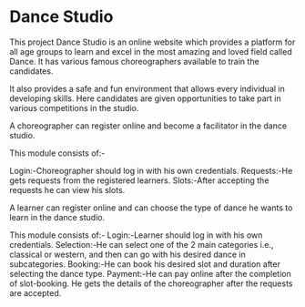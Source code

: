 # Dance Studio


This project Dance Studio is an online website which provides a platform for all age groups to learn and excel in the most amazing and loved field called Dance. It has various famous choreographers available to train the candidates.

It also provides a safe and fun environment that allows every individual in developing skills. Here candidates are given opportunities to take part in various competitions in the studio.

A choreographer can register online and become a facilitator in the dance studio.

This module consists of:-

Login:-Choreographer should log in with his own credentials.
Requests:-He gets requests from the registered learners.
Slots:-After accepting the requests he can view his slots.

A learner can register online and can choose the type of dance he wants to learn in the dance studio.

This module consists of:-
Login:-Learner should log in with his own credentials.
Selection:-He can select one of the 2 main categories i.e., classical or western, and then can go with his desired dance in subcategories.
Booking:-He can book his desired slot and duration after selecting the dance type.
Payment:-He can pay online after the completion of slot-booking.
He gets the details of the choreographer after the requests are accepted.

